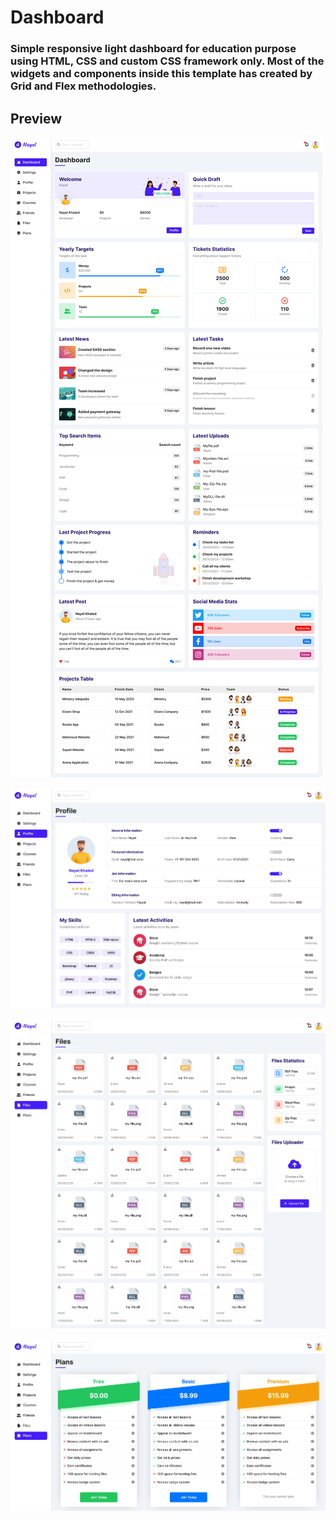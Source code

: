 # Dashboard

### Simple responsive light dashboard for education purpose using HTML, CSS and custom CSS framework only. Most of the widgets and components inside this template has created by Grid and Flex methodologies.

## Preview

![Screenshot](https://github.com/nayel969/Dashboard/blob/main/imgs/shot-01.png?raw=true)

![Screenshot](https://github.com/nayel969/Dashboard/blob/main/imgs/shot-02.png?raw=true)

![Screenshot](https://github.com/nayel969/Dashboard/blob/main/imgs/shot-03.png?raw=true)

![Screenshot](https://github.com/nayel969/Dashboard/blob/main/imgs/shot-04.png?raw=true)
